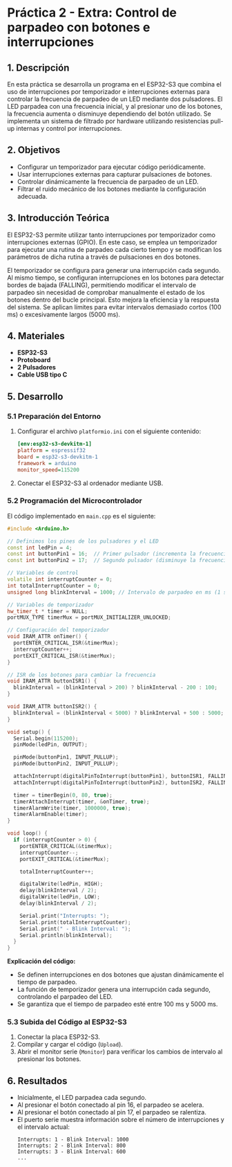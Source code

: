 # Práctica 2 - Extra: Control de parpadeo con botones e interrupciones

## 1. Descripción
En esta práctica se desarrolla un programa en el ESP32-S3 que combina el uso de interrupciones por temporizador e interrupciones externas para controlar la frecuencia de parpadeo de un LED mediante dos pulsadores. El LED parpadea con una frecuencia inicial, y al presionar uno de los botones, la frecuencia aumenta o disminuye dependiendo del botón utilizado. Se implementa un sistema de filtrado por hardware utilizando resistencias pull-up internas y control por interrupciones.

## 2. Objetivos
- Configurar un temporizador para ejecutar código periódicamente.
- Usar interrupciones externas para capturar pulsaciones de botones.
- Controlar dinámicamente la frecuencia de parpadeo de un LED.
- Filtrar el ruido mecánico de los botones mediante la configuración adecuada.

## 3. Introducción Teórica
El ESP32-S3 permite utilizar tanto interrupciones por temporizador como interrupciones externas (GPIO). En este caso, se emplea un temporizador para ejecutar una rutina de parpadeo cada cierto tiempo y se modifican los parámetros de dicha rutina a través de pulsaciones en dos botones.

El temporizador se configura para generar una interrupción cada segundo. Al mismo tiempo, se configuran interrupciones en los botones para detectar bordes de bajada (FALLING), permitiendo modificar el intervalo de parpadeo sin necesidad de comprobar manualmente el estado de los botones dentro del bucle principal. Esto mejora la eficiencia y la respuesta del sistema. Se aplican límites para evitar intervalos demasiado cortos (100 ms) o excesivamente largos (5000 ms).

## 4. Materiales
- **ESP32-S3**
- **Protoboard**
- **2 Pulsadores**
- **Cable USB tipo C**

## 5. Desarrollo

### 5.1 Preparación del Entorno
1. Configurar el archivo `platformio.ini` con el siguiente contenido:
   ```ini
   [env:esp32-s3-devkitm-1]
   platform = espressif32
   board = esp32-s3-devkitm-1
   framework = arduino
   monitor_speed=115200
   ```
2. Conectar el ESP32-S3 al ordenador mediante USB.

### 5.2 Programación del Microcontrolador
El código implementado en `main.cpp` es el siguiente:
```cpp
#include <Arduino.h>

// Definimos los pines de los pulsadores y el LED
const int ledPin = 4;
const int buttonPin1 = 16;  // Primer pulsador (incrementa la frecuencia)
const int buttonPin2 = 17;  // Segundo pulsador (disminuye la frecuencia)

// Variables de control
volatile int interruptCounter = 0;
int totalInterruptCounter = 0;
unsigned long blinkInterval = 1000; // Intervalo de parpadeo en ms (1 segundo)

// Variables de temporizador
hw_timer_t * timer = NULL;
portMUX_TYPE timerMux = portMUX_INITIALIZER_UNLOCKED;

// Configuración del temporizador
void IRAM_ATTR onTimer() {
  portENTER_CRITICAL_ISR(&timerMux);
  interruptCounter++;
  portEXIT_CRITICAL_ISR(&timerMux);
}

// ISR de los botones para cambiar la frecuencia
void IRAM_ATTR buttonISR1() {
  blinkInterval = (blinkInterval > 200) ? blinkInterval - 200 : 100;
}

void IRAM_ATTR buttonISR2() {
  blinkInterval = (blinkInterval < 5000) ? blinkInterval + 500 : 5000;
}

void setup() {
  Serial.begin(115200);
  pinMode(ledPin, OUTPUT);

  pinMode(buttonPin1, INPUT_PULLUP);
  pinMode(buttonPin2, INPUT_PULLUP);

  attachInterrupt(digitalPinToInterrupt(buttonPin1), buttonISR1, FALLING);
  attachInterrupt(digitalPinToInterrupt(buttonPin2), buttonISR2, FALLING);

  timer = timerBegin(0, 80, true);
  timerAttachInterrupt(timer, &onTimer, true);
  timerAlarmWrite(timer, 1000000, true);
  timerAlarmEnable(timer);
}

void loop() {
  if (interruptCounter > 0) {
    portENTER_CRITICAL(&timerMux);
    interruptCounter--;
    portEXIT_CRITICAL(&timerMux);

    totalInterruptCounter++;

    digitalWrite(ledPin, HIGH);
    delay(blinkInterval / 2);
    digitalWrite(ledPin, LOW);
    delay(blinkInterval / 2);

    Serial.print("Interrupts: ");
    Serial.print(totalInterruptCounter);
    Serial.print(" - Blink Interval: ");
    Serial.println(blinkInterval);
  }
}
```

**Explicación del código:**
- Se definen interrupciones en dos botones que ajustan dinámicamente el tiempo de parpadeo.
- La función de temporizador genera una interrupción cada segundo, controlando el parpadeo del LED.
- Se garantiza que el tiempo de parpadeo esté entre 100 ms y 5000 ms.

### 5.3 Subida del Código al ESP32-S3
1. Conectar la placa ESP32-S3.
2. Compilar y cargar el código (`Upload`).
3. Abrir el monitor serie (`Monitor`) para verificar los cambios de intervalo al presionar los botones.

## 6. Resultados
- Inicialmente, el LED parpadea cada segundo.
- Al presionar el botón conectado al pin 16, el parpadeo se acelera.
- Al presionar el botón conectado al pin 17, el parpadeo se ralentiza.
- El puerto serie muestra información sobre el número de interrupciones y el intervalo actual:
  ```
  Interrupts: 1 - Blink Interval: 1000
  Interrupts: 2 - Blink Interval: 800
  Interrupts: 3 - Blink Interval: 600
  ...
  ```
